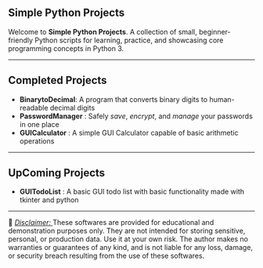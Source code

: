 ## **Simple Python Projects**

Welcome to **Simple Python Projects**. A collection of small, beginner-friendly Python scripts for learning, practice, and showcasing core programming concepts in Python 3.

---

## Completed Projects

 -  **BinarytoDecimal**: A program that converts binary digits to human-readable decimal digits
 -  **PasswordManager** : Safely *save*, *encrypt*, and *manage* your passwords in one place
 -  **GUICalculator** : A simple GUI Calculator capable of basic arithmetic operations

---

## UpComing Projects

 - **GUITodoList** :  A basic GUI todo list with basic functionality made with tkinter and python

---

📜 
<u> *Disclaimer:* </u>These softwares are provided for educational and demonstration purposes only.
They are not intended for storing sensitive, personal, or production data.
Use it at your own risk. The author makes no warranties or guarantees of any kind, and is not liable for any loss, damage, or security breach resulting from the use of these softwares.
